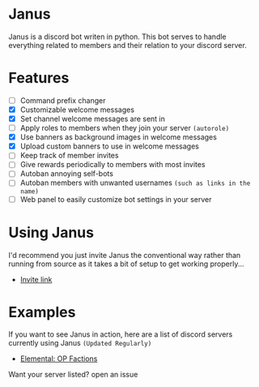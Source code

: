 # Janus
Janus is a discord bot writen in python. This bot serves to handle everything related to members and their relation to your discord server.

# Features
 - [ ] Command prefix changer
 - [x] Customizable welcome messages
 - [x] Set channel welcome messages are sent in
 - [ ] Apply roles to members when they join your server `(autorole)`
 - [x] Use banners as background images in welcome messages
 - [x] Upload custom banners to use in welcome messages
 - [ ] Keep track of member invites
 - [ ] Give rewards periodically to members with most invites
 - [ ] Autoban annoying self-bots
 - [ ] Autoban members with unwanted usernames `(such as links in the name)`
 - [ ] Web panel to easily customize bot settings in your server

# Using Janus
I'd recommend you just invite Janus the conventional way rather than running from source as it takes a bit of setup to get working properly...
 * <a href="https://discord.com/oauth2/authorize?client_id=793320535413096448&permissions=8&scope=bot">Invite link</a>

# Examples
If you want to see Janus in action, here are a list of discord servers currently using Janus `(Updated Regularly)`

 * <a href="https://discord.gg/8FPUjnPde5" target="_blank">Elemental: OP Factions</a>

Want your server listed? open an issue

